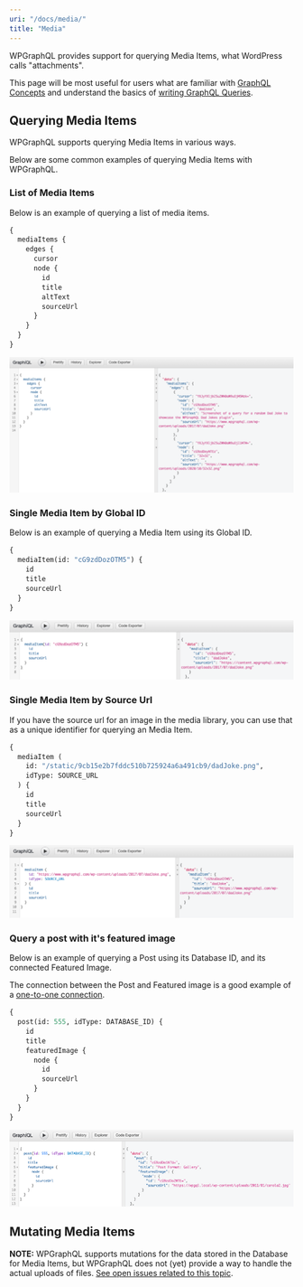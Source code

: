```yaml
---
uri: "/docs/media/"
title: "Media"
---
```


WPGraphQL provides support for querying Media Items, what WordPress calls "attachments".


This page will be most useful for users what are familiar with [GraphQL Concepts](/docs/intro-to-graphql/) and understand the basics of [writing GraphQL Queries](/docs/intro-to-graphql/#queries-and-mutation).

## Querying Media Items

WPGraphQL supports querying Media Items in various ways.


Below are some common examples of querying Media Items with WPGraphQL.

### List of Media Items

Below is an example of querying a list of media items.

```graphql
{
  mediaItems {
    edges {
      cursor
      node {
        id
        title
        altText
        sourceUrl
      }
    }
  }
}
```

![Screenshot of a query for a list of Media Items](./media-query-items.png)

### Single Media Item by Global ID

Below is an example of querying a Media Item using its Global ID.

```graphql
{
  mediaItem(id: "cG9zdDozOTM5") {
    id
    title
    sourceUrl
  }
}
```

![Screenshot of a query for a Media Item using the global ID](./media-query-by-global-id.png)

### Single Media Item by Source Url

If you have the source url for an image in the media library, you can use that as a unique identifier for querying an Media Item.

```graphql
{
  mediaItem (
    id: "/static/9cb15e2b7fddc510b725924a6a491cb9/dadJoke.png", 
    idType: SOURCE_URL
  ) {
    id
    title
    sourceUrl
  }
}
```

![Screenshot of a Query for a Media Item using the sourceUrl as the ID](./media-query-by-source-url.png)

### Query a post with it's featured image

Below is an example of querying a Post using its Database ID, and its connected Featured Image.

The connection between the Post and Featured image is a good example of a [one-to-one connection](/docs/connections/).

```graphql
{
  post(id: 555, idType: DATABASE_ID) {
    id
    title
    featuredImage {
      node {
        id
        sourceUrl
      }
    }
  }
}
```

![Screenshot of a GraphQL Query for a post and its connected featured image](./media-query-post-featured-image.png)

## Mutating Media Items

**NOTE:** WPGraphQL supports mutations for the data stored in the Database for Media Items, but WPGraphQL does not (yet) provide a way to handle the actual uploads of files. [See open issues related to this topic](https://github.com/wp-graphql/wp-graphql/issues?q=is%3Aissue+is%3Aopen+upload+image).
